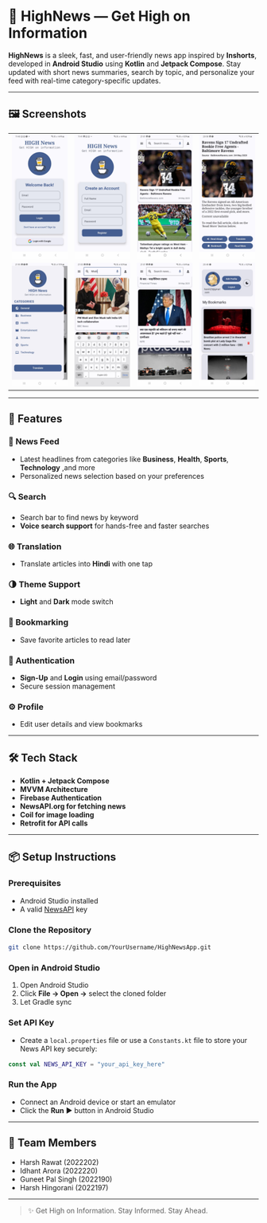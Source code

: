 # 📱 HighNews — Get High on Information

**HighNews** is a sleek, fast, and user-friendly news app inspired by **Inshorts**, developed in **Android Studio** using **Kotlin** and **Jetpack Compose**. Stay updated with short news summaries, search by topic, and personalize your feed with real-time category-specific updates.

---

## 🖼️ Screenshots

<table align="center">
  <tr>
    <td align="center"><img src="https://github.com/Guneet-Pal-Singh/HIGH-News/blob/master/NewsAppScreenShots/LogIn.jpg" width="200"/></td>
    <td align="center"><img src="https://github.com/Guneet-Pal-Singh/HIGH-News/blob/master/NewsAppScreenShots/SignUp.jpg" width="200"/></td>
    <td align="center"><img src="https://github.com/Guneet-Pal-Singh/HIGH-News/blob/master/NewsAppScreenShots/HomeScreen.jpg" width="200"/></td>
    <td align="center"><img src="https://github.com/Guneet-Pal-Singh/HIGH-News/blob/master/NewsAppScreenShots/NewsDetailScreen.jpg" width="200"/></td>
  </tr>
  <tr>
    <td align="center"><img src="https://github.com/Guneet-Pal-Singh/HIGH-News/blob/master/NewsAppScreenShots/SideBar.jpg" width="200"/></td>
    <td align="center"><img src="https://github.com/Guneet-Pal-Singh/HIGH-News/blob/master/NewsAppScreenShots/SearchBar.jpg" width="200"/></td>
    <td align="center"><img src="https://github.com/Guneet-Pal-Singh/HIGH-News/blob/master/NewsAppScreenShots/HindiLanguage.jpg" width="200"/></td>
    <td align="center"><img src="https://github.com/Guneet-Pal-Singh/HIGH-News/blob/master/NewsAppScreenShots/ProfileScreen.jpg" width="200"/></td>
  </tr>
</table>

---

## 🚀 Features

### 📰 News Feed
- Latest headlines from categories like **Business**, **Health**, **Sports**, **Technology** ,and more
- Personalized news selection based on your preferences

### 🔍 Search
- Search bar to find news by keyword
- **Voice search support** for hands-free and faster searches
  
### 🌐 Translation
- Translate articles into **Hindi** with one tap

### 🌗 Theme Support
- **Light** and **Dark** mode switch

### 🔖 Bookmarking
- Save favorite articles to read later

### 👤 Authentication
- **Sign-Up** and **Login** using email/password
- Secure session management

### ⚙️ Profile
- Edit user details and view bookmarks

---

## 🛠️ Tech Stack

- **Kotlin + Jetpack Compose**
- **MVVM Architecture**
- **Firebase Authentication**
- **NewsAPI.org for fetching news**
- **Coil for image loading**
- **Retrofit for API calls**

---

## 📦 Setup Instructions

### Prerequisites

- Android Studio installed
- A valid [NewsAPI](https://newsapi.org/) key

### Clone the Repository

```bash
git clone https://github.com/YourUsername/HighNewsApp.git
```

### Open in Android Studio

1. Open Android Studio
2. Click **File → Open →** select the cloned folder
3. Let Gradle sync

### Set API Key

- Create a `local.properties` file or use a `Constants.kt` file to store your News API key securely:

```kotlin
const val NEWS_API_KEY = "your_api_key_here"
```

### Run the App

- Connect an Android device or start an emulator
- Click the **Run** ▶️ button in Android Studio

---

## 👥 Team Members

- Harsh Rawat (2022202)
- Idhant Arora (2022220)  
- Guneet Pal Singh (2022190)  
- Harsh Hingorani (2022197)

---

> ✨ Get High on Information. Stay Informed. Stay Ahead.
